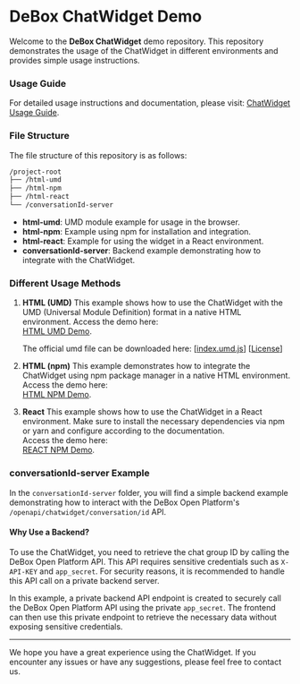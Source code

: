 # DeBox ChatWidget Demo 

Welcome to the **DeBox ChatWidget** demo repository. This repository demonstrates the usage of the ChatWidget in different environments and provides simple usage instructions.

### Usage Guide
For detailed usage instructions and documentation, please visit: [ChatWidget Usage Guide](https://docs.debox.pro/zh/ChatWidget).

### File Structure
The file structure of this repository is as follows:

```bash
/project-root
├── /html-umd
├── /html-npm
├── /html-react
└── /conversationId-server
```

- **html-umd**: UMD module example for usage in the browser.
- **html-npm**: Example using npm for installation and integration.
- **html-react**: Example for using the widget in a React environment.
- **conversationId-server**: Backend example demonstrating how to integrate with the ChatWidget.

### Different Usage Methods

1. **HTML (UMD)**
   This example shows how to use the ChatWidget with the UMD (Universal Module Definition) format in a native HTML environment. 
   Access the demo here:  
   [HTML UMD Demo](https://debox-chat-widget-demo.vercel.app/html-umd/index.html?project_id=12345&group_name=box&chain_id=1&contract_address=0x32b77729cd87f1ef2bea4c650c16f89f08472c69).

   The official umd file can be downloaded here:
   \[[index.umd.js](https://github.com/debox-pro/debox-ChatWidget-demo/blob/main/html-umd/umd-file/index.umd.js)\] \[[License](https://github.com/debox-pro/debox-ChatWidget-demo/blob/main/html-umd/umd-file/index.umd.js.LICENSE.txt)\]

2. **HTML (npm)**
   This example demonstrates how to integrate the ChatWidget using npm package manager in a native HTML environment.  
   Access the demo here:  
   [HTML NPM Demo](https://debox-chat-widget-demo.vercel.app/html-npm/index.html?project_id=12345&group_name=box&chain_id=1&contract_address=0x32b77729cd87f1ef2bea4c650c16f89f08472c69).

3. **React**
   This example shows how to use the ChatWidget in a React environment. Make sure to install the necessary dependencies via npm or yarn and configure according to the documentation.  
   Access the demo here:  
   [REACT NPM Demo](https://debox-chat-widget-demo.vercel.app/react-npm/index.html?project_id=12345&group_name=box&chain_id=1&contract_address=0x32b77729cd87f1ef2bea4c650c16f89f08472c69).

   
### conversationId-server Example

In the `conversationId-server` folder, you will find a simple backend example demonstrating how to interact with the DeBox Open Platform's `/openapi/chatwidget/conversation/id` API.

#### Why Use a Backend?

To use the ChatWidget, you need to retrieve the chat group ID by calling the DeBox Open Platform API. This API requires sensitive credentials such as `X-API-KEY` and `app_secret`. For security reasons, it is recommended to handle this API call on a private backend server.

In this example, a private backend API endpoint is created to securely call the DeBox Open Platform API using the private `app_secret`. The frontend can then use this private endpoint to retrieve the necessary data without exposing sensitive credentials.


---

We hope you have a great experience using the ChatWidget. If you encounter any issues or have any suggestions, please feel free to contact us.
